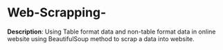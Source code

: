 # Web-Scrapping-

__Description__: 
Using Table format data and non-table format data in online website using BeautifulSoup method to scrap a data into website.

